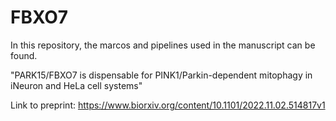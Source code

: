 # FBXO7
In this repository, the marcos and pipelines used in the manuscript can be found.

"PARK15/FBXO7 is dispensable for PINK1/Parkin-dependent mitophagy in iNeuron and HeLa cell systems"

Link to preprint: https://www.biorxiv.org/content/10.1101/2022.11.02.514817v1
